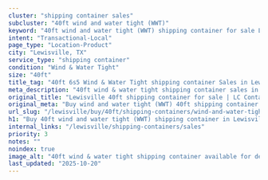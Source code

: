 ```yaml
---
cluster: "shipping container sales"
subcluster: "40ft wind and water tight (WWT)"
keyword: "40ft wind and water tight (WWT) shipping container for sale Lewisville, TX"
intent: "Transactional-Local"
page_type: "Location-Product"
city: "Lewisville, TX"
service_type: "shipping container"
condition: "Wind & Water Tight"
size: "40ft"
title_tag: "40ft 6s5 Wind & Water Tight shipping container Sales in Lewisville | LC Container"
meta_description: "40ft wind & water tight shipping container sales in Lewisville. Fast delivery, competitive pricing. Serving shipping containers area. Quote ID: LFE. Call (214) 524-4168 for your free quote today."
original_title: "Lewisville 40ft shipping container for sale | LC Container"
original_meta: "Buy wind and water tight (WWT) 40ft shipping container sale with local delivery in Lewisville, TX. LC Container — local Since 2003. Request a fast quote today."
url_slug: "/lewisville/buy/40ft/shipping-containers/wind-and-water-tight-wwt"
h1: "Buy 40ft wind and water tight (WWT) shipping container in Lewisville"
internal_links: "/lewisville/shipping-containers/sales"
priority: 3
notes: ""
noindex: true
image_alt: "40ft wind & water tight shipping container available for delivery in Lewisville"
last_updated: "2025-10-20"
---
```


<!-- TODO: Add unique city/inventory copy, images, and internal links here. -->
